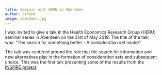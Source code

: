 ```yaml
---
title: Seminar with HERU in Aberdeen
author: Erlend
image: aberdeen.jpg
---
```


I was invited to give a talk in the Health Economics Research Group (HERU) seminar series in Aberdeen on the 31st of May 2019. The title of the talk was: "The search for something better - A consideration set model".

The talk was centered around the role that the search for information and new alternatives play in the formation of consideration sets and subsequent choice. This was the first talk presenting some of the results from the [INSPiRE project](https://inspire-project.info). 


